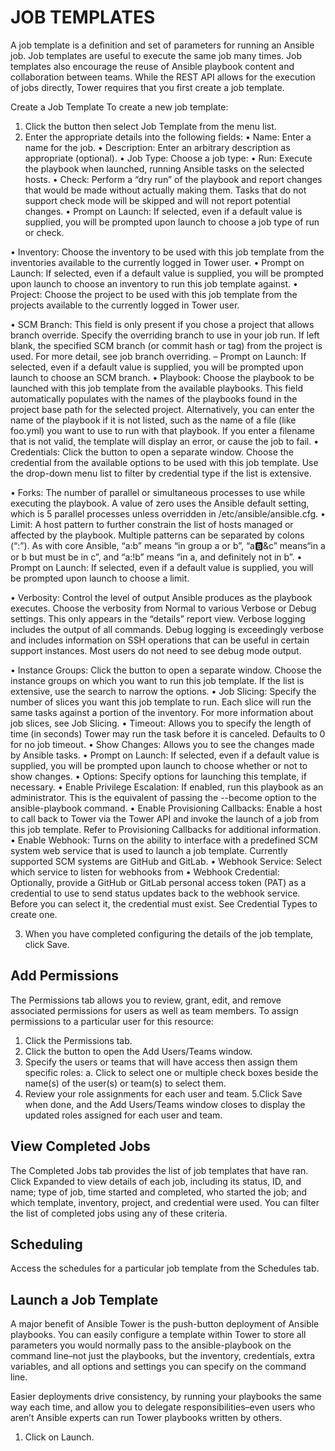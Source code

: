 # JOB TEMPLATES

A job template is a definition and set of parameters for running an Ansible job. Job templates are useful to execute the same job many times. Job templates also encourage the reuse of Ansible playbook content and collaboration between teams. While the REST API allows for the execution of jobs directly, Tower requires that you first create a job template.


Create a Job Template
To create a new job template:
1. Click the button then select Job Template from the menu list. 
2. Enter the appropriate details into the following fields:
• Name: Enter a name for the job.
• Description: Enter an arbitrary description as appropriate (optional).
• Job Type: Choose a job type:
• Run: Execute the playbook when launched, running Ansible tasks on the selected hosts.
• Check: Perform a “dry run” of the playbook and report changes that would be made without actually making them. Tasks that do not support check mode will be skipped and will not report potential changes.
• Prompt on Launch: If selected, even if a default value is supplied, you will be prompted upon launch to choose a job type of run or check.

• Inventory: Choose the inventory to be used with this job template from the inventories available to the currently logged in Tower user.
• Prompt on Launch: If selected, even if a default value is supplied, you will be prompted upon launch to choose an inventory to run this job template against.
• Project: Choose the project to be used with this job template from the projects available to the currently logged in Tower user.

• SCM Branch: This field is only present if you chose a project that allows branch override. Specify the overriding branch to use in your job run. If left blank, the specified SCM branch (or commit hash or tag) from the project is used. For more detail, see job branch overriding.
– Prompt on Launch: If selected, even if a default value is supplied, you will be prompted upon launch to choose an SCM branch.
• Playbook: Choose the playbook to be launched with this job template from the available playbooks. This field automatically populates with the names of the playbooks found in the project base path for the selected project. Alternatively, you can enter the name of the playbook if it is not listed, such as the name of a file (like foo.yml) you want to use to run with that playbook. If you enter a filename that is not valid, the template will display an error, or cause the job to fail.
• Credentials: Click the button to open a separate window. Choose the credential from the available options to be used with this job template. Use the drop-down menu list to filter by credential type if the list is extensive. 

• Forks: The number of parallel or simultaneous processes to use while executing the playbook. A value of zero uses the Ansible default setting, which is 5 parallel processes unless overridden in /etc/ansible/ansible.cfg.
• Limit: A host pattern to further constrain the list of hosts managed or affected by the playbook. Multiple patterns can be separated by colons (“:”). As with core Ansible, “a:b” means “in group a or b”, “a:b:&c” means“in a or b but must be in c”, and “a:!b” means “in a, and definitely not in b”.
• Prompt on Launch: If selected, even if a default value is supplied, you will be prompted upon launch to choose a limit.

• Verbosity: Control the level of output Ansible produces as the playbook executes. Choose the verbosity from Normal to various Verbose or Debug settings. This only appears in the “details” report view. Verbose logging includes the output of all commands. Debug logging is exceedingly verbose and includes information on SSH operations that can be useful in certain support instances. Most users do not need to see debug mode output.

• Instance Groups: Click the button to open a separate window. Choose the instance groups on which you want to run this job template. If the list is extensive, use the search to narrow the options.
• Job Slicing: Specify the number of slices you want this job template to run. Each slice will run the same tasks against a portion of the inventory. For more information about job slices, see Job Slicing.
• Timeout: Allows you to specify the length of time (in seconds) Tower may run the task before it is canceled. Defaults to 0 for no job timeout.
• Show Changes: Allows you to see the changes made by Ansible tasks.
• Prompt on Launch: If selected, even if a default value is supplied, you will be prompted upon launch to choose whether or not to show changes.
• Options: Specify options for launching this template, if necessary.
• Enable Privilege Escalation: If enabled, run this playbook as an administrator. This is the equivalent of passing the --become option to the ansible-playbook command.
• Enable Provisioning Callbacks: Enable a host to call back to Tower via the Tower API and invoke the launch of a job from this job template. Refer to Provisioning Callbacks for additional information.
• Enable Webhook: Turns on the ability to interface with a predefined SCM system web service that is used to launch a job template. Currently supported SCM systems are GitHub and GitLab.
• Webhook Service: Select which service to listen for webhooks from
• Webhook Credential: Optionally, provide a GitHub or GitLab personal access token (PAT) as a credential to use to send status updates back to the webhook service. Before you can select it, the credential must exist. See Credential Types to create one.


3. When you have completed configuring the details of the job template, click Save.

## Add Permissions

The Permissions tab allows you to review, grant, edit, and remove associated permissions for users as well as team members. To assign permissions to a particular user for this resource:
1. Click the Permissions tab.
2. Click the button to open the Add Users/Teams window.
3. Specify the users or teams that will have access then assign them specific roles:
a. Click to select one or multiple check boxes beside the name(s) of the user(s) or team(s) to select them.
4. Review your role assignments for each user and team.
5.Click Save when done, and the Add Users/Teams window closes to display the updated roles assigned for each user and team.


## View Completed Jobs
The Completed Jobs tab provides the list of job templates that have ran. Click Expanded to view details of each job, including its status, ID, and name; type of job, time started and completed, who started the job; and which template, inventory, project, and credential were used. You can filter the list of completed jobs using any of these criteria.


## Scheduling
Access the schedules for a particular job template from the Schedules tab.

## Launch a Job Template

A major benefit of Ansible Tower is the push-button deployment of Ansible playbooks. You can easily configure a template within Tower to store all parameters you would normally pass to the ansible-playbook on the command line–not just the playbooks, but the inventory, credentials, extra variables, and all options and settings you can specify on the command line.

Easier deployments drive consistency, by running your playbooks the same way each time, and allow you to delegate responsibilities–even users who aren’t Ansible experts can run Tower playbooks written by others.

1. Click on Launch. 
